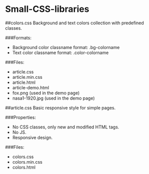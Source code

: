 # Small-CSS-libraries

##colors.css
Background and text colors collection with predefined classes.

###Formats:
- Background color classname format: .bg-colorname
- Text color classname format: .color-colorname

###Files:
- article.css
- article.min.css
- article.html
- article-demo.html
- fox.png (used in the demo page)
- nasa1-1920.jpg (used in the demo page)

##article.css
Basic responsive style for simple pages.

###Properties:
- No CSS classes, only new and modified HTML tags.
- No JS.
- Responsive design.

###Files:
- colors.css
- colors.min.css
- colors.html
